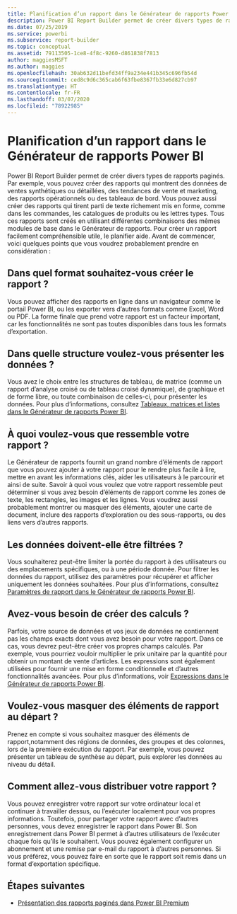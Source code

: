 ```yaml
---
title: Planification d’un rapport dans le Générateur de rapports Power BI
description: Power BI Report Builder permet de créer divers types de rapports paginés. Pour créer un rapport facilement compréhensible utile, le planifier aide.
ms.date: 07/25/2019
ms.service: powerbi
ms.subservice: report-builder
ms.topic: conceptual
ms.assetid: 79113505-1ce8-4f8c-9260-d861838f7813
author: maggiesMSFT
ms.author: maggies
ms.openlocfilehash: 30ab632d11befd34ff9a234e441b345c696fb54d
ms.sourcegitcommit: ced8c9d6c365cab6f63fbe8367fb33e6d827cb97
ms.translationtype: HT
ms.contentlocale: fr-FR
ms.lasthandoff: 03/07/2020
ms.locfileid: "78922985"
---
```

# <a name="planning-a-report-in-power-bi-report-builder"></a>Planification d’un rapport dans le Générateur de rapports Power BI

Power BI Report Builder permet de créer divers types de rapports paginés. Par exemple, vous pouvez créer des rapports qui montrent des données de ventes synthétiques ou détaillées, des tendances de vente et marketing, des rapports opérationnels ou des tableaux de bord. Vous pouvez aussi créer des rapports qui tirent parti de texte richement mis en forme, comme dans les commandes, les catalogues de produits ou les lettres types. Tous ces rapports sont créés en utilisant différentes combinaisons des mêmes modules de base dans le Générateur de rapports. Pour créer un rapport facilement compréhensible utile, le planifier aide. Avant de commencer, voici quelques points que vous voudrez probablement prendre en considération :  
  
## <a name="in-what-format-do-you-want-the-report-to-appear"></a>Dans quel format souhaitez-vous créer le rapport ?
  
Vous pouvez afficher des rapports en ligne dans un navigateur comme le portail Power BI, ou les exporter vers d’autres formats comme Excel, Word ou PDF. La forme finale que prend votre rapport est un facteur important, car les fonctionnalités ne sont pas toutes disponibles dans tous les formats d’exportation. 
  
## <a name="in-what-structure-do-you-want-to-present-the-data"></a>Dans quelle structure voulez-vous présenter les données ?
  
Vous avez le choix entre les structures de tableau, de matrice (comme un rapport d’analyse croisé ou de tableau croisé dynamique), de graphique et de forme libre, ou toute combinaison de celles-ci, pour présenter les données. Pour plus d’informations, consultez [Tableaux, matrices et listes dans le Générateur de rapports Power BI](report-builder-tables-matrices-lists.md).  
  
## <a name="how-do-you-want-your-report-to-look"></a>À quoi voulez-vous que ressemble votre rapport ?
  
Le Générateur de rapports fournit un grand nombre d’éléments de rapport que vous pouvez ajouter à votre rapport pour le rendre plus facile à lire, mettre en avant les informations clés, aider les utilisateurs à le parcourir et ainsi de suite. Savoir à quoi vous voulez que votre rapport ressemble peut déterminer si vous avez besoin d’éléments de rapport comme les zones de texte, les rectangles, les images et les lignes. Vous voudrez aussi probablement montrer ou masquer des éléments, ajouter une carte de document, inclure des rapports d’exploration ou des sous-rapports, ou des liens vers d’autres rapports.   
  
## <a name="should-the-data-be-filtered"></a>Les données doivent-elle être filtrées ?
  
Vous souhaiterez peut-être limiter la portée du rapport à des utilisateurs ou des emplacements spécifiques, ou à une période donnée. Pour filtrer les données du rapport, utilisez des paramètres pour récupérer et afficher uniquement les données souhaitées. Pour plus d’informations, consultez [Paramètres de rapport dans le Générateur de rapports Power BI](paginated-reports-parameters.md).  
  
## <a name="do-you-need-to-create-calculations"></a>Avez-vous besoin de créer des calculs ? 
  
Parfois, votre source de données et vos jeux de données ne contiennent pas les champs exacts dont vous avez besoin pour votre rapport. Dans ce cas, vous devrez peut-être créer vos propres champs calculés. Par exemple, vous pourriez vouloir multiplier le prix unitaire par la quantité pour obtenir un montant de vente d’articles. Les expressions sont également utilisées pour fournir une mise en forme conditionnelle et d’autres fonctionnalités avancées. Pour plus d’informations, voir [Expressions dans le Générateur de rapports Power BI](report-builder-expressions.md).  
  
## <a name="do-you-want-to-hide-report-items-initially"></a>Voulez-vous masquer des éléments de rapport au départ ?
  
Prenez en compte si vous souhaitez masquer des éléments de rapport,notamment des régions de données, des groupes et des colonnes, lors de la première exécution du rapport. Par exemple, vous pouvez présenter un tableau de synthèse au départ, puis explorer les données au niveau du détail. 
  
## <a name="how-are-you-going-to-deliver-your-report"></a>Comment allez-vous distribuer votre rapport ?  
  
Vous pouvez enregistrer votre rapport sur votre ordinateur local et continuer à travailler dessus, ou l’exécuter localement pour vos propres informations. Toutefois, pour partager votre rapport avec d’autres personnes, vous devez enregistrer le rapport dans Power BI. Son enregistrement dans Power BI permet à d’autres utilisateurs de l’exécuter chaque fois qu’ils le souhaitent. Vous pouvez également configurer un abonnement et une remise par e-mail du rapport à d’autres personnes. Si vous préférez, vous pouvez faire en sorte que le rapport soit remis dans un format d’exportation spécifique. 
  
## <a name="next-steps"></a>Étapes suivantes

- [Présentation des rapports paginés dans Power BI Premium](paginated-reports-report-builder-power-bi.md)
